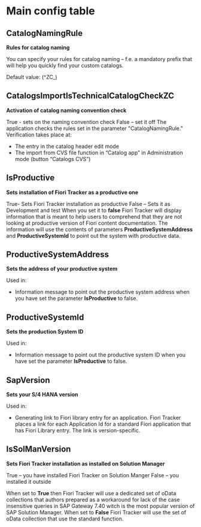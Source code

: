 # Main config table 

## CatalogNamingRule 

**Rules for catalog naming**

You can specify your rules for catalog naming – f.e. a mandatory prefix that will help you quickly find your custom catalogs.

Default value: (^ZC_)

## CatalogsImportIsTechnicalCatalogCheckZC

**Activation of catalog naming convention check**

True - sets on the naming convention check
False – set it off
The application checks the rules set in the parameter "CatalogNamingRule." Verification takes place at:
- The entry in the catalog header edit mode
- The import from CVS file function in “Catalog app” in Administration mode (button “Catalogs CVS”)

## IsProductive 
**Sets installation of Fiori Tracker as a productive one**

True- Sets Fiori Tracker installation as productive
False – Sets it as Development and test
When you set it to **false** Fiori Tracker will display information that is meant to help users to comprehend that they are not looking at productive version of Fiori content documentation. The information will use the contents of parameters **ProductiveSystemAddress** and **ProductiveSystemId** to point out the system with productive data.

## ProductiveSystemAddress
**Sets the address of your productive system**

Used in:
-	Information message to point out the productive system address when you have set the parameter **IsProductive** to false.

## ProductiveSystemId
**Sets the production System ID**

Used in:
-	Information message to point out the productive system ID when you have set the parameter **IsProductive** to false.

## SapVersion
**Sets your S/4 HANA version**

Used in:
-	Generating link to Fiori library entry for an application. 
Fiori Tracker places a link for each Application Id for a standard Fiori application that has Fiori Library entry. The link is version-specific.

## IsSolManVersion
**Sets Fiori Tracker installation as installed on Solution Manager**

True – you have installed Fiori Tracker on Solution Manger
False – you installed it outside 

When set to **True** then Fiori Tracker will use a dedicated set of oData collections that authors prepared as a workaround for lack of the case insensitive queries in SAP Gateway 7.40 witch is the most popular version of SAP Solution Manager. When set to **False** Fiori Tracker will use the set of oData collection that use the standard function.